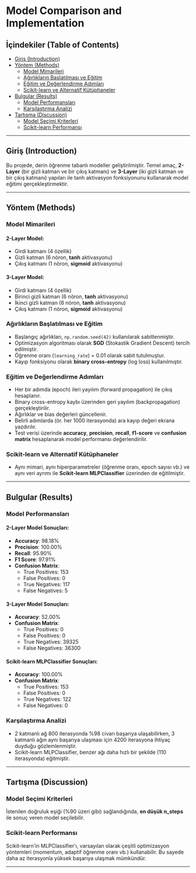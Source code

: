 # Model Comparison and Implementation

## İçindekiler (Table of Contents)
- [Giriş (Introduction)](#giriş-introduction)
- [Yöntem (Methods)](#yöntem-methods)
  - [Model Mimarileri](#model-mimarileri)
  - [Ağırlıkların Başlatılması ve Eğitim](#ağırlıkların-başlatılması-ve-eğitim)
  - [Eğitim ve Değerlendirme Adımları](#eğitim-ve-değerlendirme-adımları)
  - [Scikit-learn ve Alternatif Kütüphaneler](#scikit-learn-ve-alternatif-kütüphaneler)
- [Bulgular (Results)](#bulgular-results)
  - [Model Performansları](#model-performansları)
  - [Karşılaştırma Analizi](#karşılaştırma-analizi)
- [Tartışma (Discussion)](#tartışma-discussion)
  - [Model Seçimi Kriterleri](#model-seçimi-kriterleri)
  - [Scikit-learn Performansı](#scikit-learn-performansı)

---

## Giriş (Introduction)
Bu projede, derin öğrenme tabanlı modeller geliştirilmiştir. Temel amaç, **2-Layer** (bir gizli katman ve bir çıkış katmanı) ve **3-Layer** (iki gizli katman ve bir çıkış katmanı) yapıları ile tanh aktivasyon fonksiyonunu kullanarak model eğitimi gerçekleştirmektir.

---

## Yöntem (Methods)
### Model Mimarileri
#### 2-Layer Model:
- Girdi katmanı (4 özellik)
- Gizli katman (6 nöron, **tanh** aktivasyonu)
- Çıkış katmanı (1 nöron, **sigmoid** aktivasyonu)

#### 3-Layer Model:
- Girdi katmanı (4 özellik)
- Birinci gizli katman (6 nöron, **tanh** aktivasyonu)
- İkinci gizli katman (6 nöron, **tanh** aktivasyonu)
- Çıkış katmanı (1 nöron, **sigmoid** aktivasyonu)

### Ağırlıkların Başlatılması ve Eğitim
- Başlangıç ağırlıkları, `np.random.seed(42)` kullanılarak sabitlenmiştir.
- Optimizasyon algoritması olarak **SGD** (Stokastik Gradient Descent) tercih edilmiştir.
- Öğrenme oranı (`learning_rate`) = 0.01 olarak sabit tutulmuştur.
- Kayıp fonksiyonu olarak **binary cross-entropy** (log loss) kullanılmıştır.

### Eğitim ve Değerlendirme Adımları
- Her bir adımda (epoch) ileri yayılım (forward propagation) ile çıkış hesaplanır.
- Binary cross-entropy kaybı üzerinden geri yayılım (backpropagation) gerçekleştirilir.
- Ağırlıklar ve bias değerleri güncellenir.
- Belirli adımlarda (ör. her 1000 iterasyonda) ara kayıp değeri ekrana yazdırılır.
- Test verisi üzerinde **accuracy**, **precision**, **recall**, **f1-score** ve **confusion matrix** hesaplanarak model performansı değerlendirilir.

### Scikit-learn ve Alternatif Kütüphaneler
- Aynı mimari, aynı hiperparametreler (öğrenme oranı, epoch sayısı vb.) ve aynı veri ayrımı ile **Scikit-learn MLPClassifier** üzerinden de eğitilmiştir.

---

## Bulgular (Results)
### Model Performansları
#### 2-Layer Model Sonuçları:
- **Accuracy**: 98.18%
- **Precision**: 100.00%
- **Recall**: 95.90%
- **F1 Score**: 97.91%
- **Confusion Matrix**:
  - True Positives: 153
  - False Positives: 0
  - True Negatives: 117
  - False Negatives: 5

#### 3-Layer Model Sonuçları:
- **Accuracy**: 52.00%
- **Confusion Matrix**:
  - True Positives: 0
  - False Positives: 0
  - True Negatives: 39325
  - False Negatives: 36300

#### Scikit-learn MLPClassifier Sonuçları:
- **Accuracy**: 100.00%
- **Confusion Matrix**:
  - True Positives: 153
  - False Positives: 0
  - True Negatives: 122
  - False Negatives: 0

### Karşılaştırma Analizi
- 2 katmanlı ağ 800 iterasyonda %98 civarı başarıya ulaşabilirken, 3 katmanlı ağın aynı başarıya ulaşması için 4200 iterasyona ihtiyaç duyduğu gözlemlenmiştir.
- Scikit-learn MLPClassifier, benzer ağı daha hızlı bir şekilde (110 iterasyonda) eğitmiştir.

---

## Tartışma (Discussion)
### Model Seçimi Kriterleri
İstenilen doğruluk eşiği (%90 üzeri gibi) sağlandığında, **en düşük n_steps** ile sonuç veren model seçilebilir.

### Scikit-learn Performansı
Scikit-learn'in MLPClassifier'ı, varsayılan olarak çeşitli optimizasyon yöntemleri (momentum, adaptif öğrenme oranı vb.) kullanabilir. Bu sayede daha az iterasyonla yüksek başarıya ulaşmak mümkündür.

---
